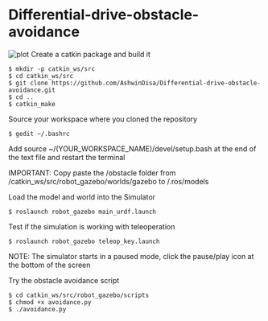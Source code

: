 # Differential-drive-obstacle-avoidance

![plot](.model_description/world.png)
Create a catkin package and build it 

	$ mkdir -p catkin_ws/src
    $ cd catkin_ws/src
    $ git clone https://github.com/AshwinDisa/Differential-drive-obstacle-avoidance.git
    $ cd ..
    $ catkin_make
  
Source your workspace where you cloned the repository

	$ gedit ~/.bashrc
	
Add source ~/(YOUR_WORKSPACE_NAME)/devel/setup.bash at the end of the text file and restart the terminal

IMPORTANT: Copy paste the /obstacle folder from /catkin_ws/src/robot_gazebo/worlds/gazebo to /.ros/models

Load the model and world into the Simulator

    $ roslaunch robot_gazebo main_urdf.launch
    
Test if the simulation is working with teleoperation

    $ roslaunch robot_gazebo teleop_key.launch   
 
NOTE: The simulator starts in a paused mode, click the pause/play icon at the bottom of the screen

Try the obstacle avoidance script

    $ cd catkin_ws/src/robot_gazebo/scripts
    $ chmod +x avoidance.py
    $ ./avoidance.py
    
